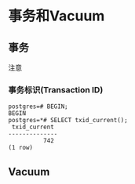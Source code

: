 # 事务和Vacuum 

## 事务

注意

### 事务标识(Transaction ID)


```
postgres=# BEGIN;
BEGIN
postgres=*# SELECT txid_current();
 txid_current
--------------
          742
(1 row)

```

## Vacuum


